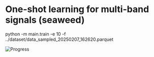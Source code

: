 # One-shot learning for multi-band signals (seaweed)

python -m main.train  -e 10 -f ../dataset/data_sampled_20250207_162620.parquet

![Progress](/assets/animated_plot_small.gif)
